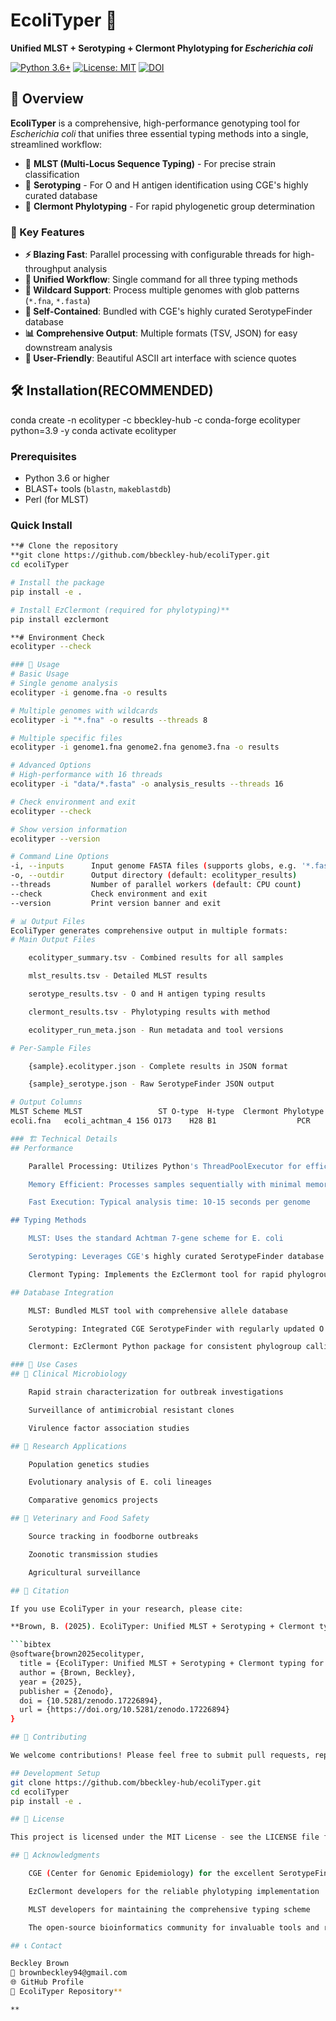 # EcoliTyper 🧬

**Unified MLST + Serotyping + Clermont Phylotyping for *Escherichia coli***

[![Python 3.6+](https://img.shields.io/badge/python-3.6+-blue.svg)](https://www.python.org/downloads/)
[![License: MIT](https://img.shields.io/badge/License-MIT-yellow.svg)](https://opensource.org/licenses/MIT)
[![DOI](https://zenodo.org/badge/DOI/10.5281/zenodo.17226894.svg)](https://doi.org/10.5281/zenodo.17226894)

## 📖 Overview

**EcoliTyper** is a comprehensive, high-performance genotyping tool for *Escherichia coli* that unifies three essential typing methods into a single, streamlined workflow:

- 🔬 **MLST (Multi-Locus Sequence Typing)** - For precise strain classification
- 🦠 **Serotyping** - For O and H antigen identification using CGE's highly curated database
- 🧬 **Clermont Phylotyping** - For rapid phylogenetic group determination

### 🚀 Key Features

- **⚡ Blazing Fast**: Parallel processing with configurable threads for high-throughput analysis
- **🎯 Unified Workflow**: Single command for all three typing methods
- **📁 Wildcard Support**: Process multiple genomes with glob patterns (`*.fna`, `*.fasta`)
- **🔧 Self-Contained**: Bundled with CGE's highly curated SerotypeFinder database
- **📊 Comprehensive Output**: Multiple formats (TSV, JSON) for easy downstream analysis
- **🎨 User-Friendly**: Beautiful ASCII art interface with science quotes

## 🛠️ Installation(RECOMMENDED)
conda create -n ecolityper -c bbeckley-hub -c conda-forge ecolityper python=3.9 -y
conda activate ecolityper

### Prerequisites
- Python 3.6 or higher
- BLAST+ tools (`blastn`, `makeblastdb`)
- Perl (for MLST)

### Quick Install
```bash
**# Clone the repository
**git clone https://github.com/bbeckley-hub/ecoliTyper.git
cd ecoliTyper

# Install the package
pip install -e .

# Install EzClermont (required for phylotyping)**
pip install ezclermont

**# Environment Check
ecolityper --check

### 🚀 Usage
# Basic Usage
# Single genome analysis
ecolityper -i genome.fna -o results

# Multiple genomes with wildcards
ecolityper -i "*.fna" -o results --threads 8

# Multiple specific files
ecolityper -i genome1.fna genome2.fna genome3.fna -o results

# Advanced Options
# High-performance with 16 threads
ecolityper -i "data/*.fasta" -o analysis_results --threads 16

# Check environment and exit
ecolityper --check

# Show version information
ecolityper --version

# Command Line Options
-i, --inputs      Input genome FASTA files (supports globs, e.g. '*.fasta')
-o, --outdir      Output directory (default: ecolityper_results)
--threads         Number of parallel workers (default: CPU count)
--check           Check environment and exit
--version         Print version banner and exit

# 📊 Output Files
EcoliTyper generates comprehensive output in multiple formats:
# Main Output Files

    ecolityper_summary.tsv - Combined results for all samples

    mlst_results.tsv - Detailed MLST results

    serotype_results.tsv - O and H antigen typing results

    clermont_results.tsv - Phylotyping results with method

    ecolityper_run_meta.json - Run metadata and tool versions

# Per-Sample Files

    {sample}.ecolityper.json - Complete results in JSON format

    {sample}_serotype.json - Raw SerotypeFinder JSON output

# Output Columns
MLST Scheme MLST                 ST	O-type	H-type	Clermont Phylotype	Method
ecoli.fna   ecoli_achtman_4	156	O173	H28	B1	                PCR

### 🏗️ Technical Details
## Performance

    Parallel Processing: Utilizes Python's ThreadPoolExecutor for efficient multi-core usage

    Memory Efficient: Processes samples sequentially with minimal memory footprint

    Fast Execution: Typical analysis time: 10-15 seconds per genome

## Typing Methods

    MLST: Uses the standard Achtman 7-gene scheme for E. coli

    Serotyping: Leverages CGE's highly curated SerotypeFinder database with BLAST-based identification

    Clermont Typing: Implements the EzClermont tool for rapid phylogroup determination

## Database Integration

    MLST: Bundled MLST tool with comprehensive allele database

    Serotyping: Integrated CGE SerotypeFinder with regularly updated O and H antigen databases

    Clermont: EzClermont Python package for consistent phylogroup calling

### 🎯 Use Cases
## 🏥 Clinical Microbiology

    Rapid strain characterization for outbreak investigations

    Surveillance of antimicrobial resistant clones

    Virulence factor association studies

## 🔬 Research Applications

    Population genetics studies

    Evolutionary analysis of E. coli lineages

    Comparative genomics projects

## 🐄 Veterinary and Food Safety

    Source tracking in foodborne outbreaks

    Zoonotic transmission studies

    Agricultural surveillance

## 📝 Citation

If you use EcoliTyper in your research, please cite:

**Brown, B. (2025). EcoliTyper: Unified MLST + Serotyping + Clermont typing for Escherichia coli. Zenodo. https://doi.org/10.5281/zenodo.17226894**

```bibtex
@software{brown2025ecolityper,
  title = {EcoliTyper: Unified MLST + Serotyping + Clermont typing for Escherichia coli},
  author = {Brown, Beckley},
  year = {2025},
  publisher = {Zenodo},
  doi = {10.5281/zenodo.17226894},
  url = {https://doi.org/10.5281/zenodo.17226894}
}

## 🤝 Contributing

We welcome contributions! Please feel free to submit pull requests, report bugs, or suggest new features.

## Development Setup
git clone https://github.com/bbeckley-hub/ecoliTyper.git
cd ecoliTyper
pip install -e .

## 📄 License

This project is licensed under the MIT License - see the LICENSE file for details.

## 🙏 Acknowledgments

    CGE (Center for Genomic Epidemiology) for the excellent SerotypeFinder tool and database

    EzClermont developers for the reliable phylotyping implementation

    MLST developers for maintaining the comprehensive typing scheme

    The open-source bioinformatics community for invaluable tools and resources

## 📞 Contact

Beckley Brown
📧 brownbeckley94@gmail.com
🌐 GitHub Profile
🔗 EcoliTyper Repository**

**
